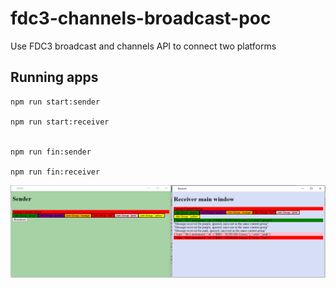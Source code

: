 # fdc3-channels-broadcast-poc
 Use FDC3 broadcast and channels API to connect two platforms


## Running apps
```
npm run start:sender

npm run start:receiver


npm run fin:sender

npm run fin:receiver
```

![Screenshot](FDC3_POC_screenshot.PNG)